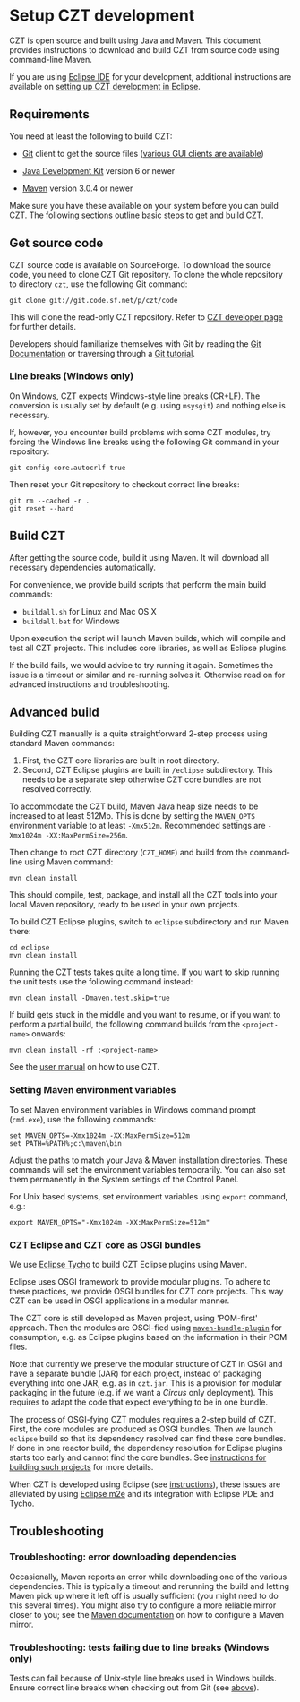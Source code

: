 # Setup CZT development

CZT is open source and built using Java and Maven. This document provides
instructions to download and build CZT from source code using command-line
Maven.

If you are using [Eclipse IDE][eclipse] for your development, additional
instructions are available on [setting up CZT development in Eclipse][setup-eclipse].

[eclipse]: http://www.eclipse.org
[setup-eclipse]: eclipse/index.html


## Requirements

You need at least the following to build CZT:

*    [Git][git] client to get the source files
     ([various GUI clients are available][git-gui])
     
*    [Java Development Kit][jdk] version 6 or newer

*    [Maven][mvn] version 3.0.4 or newer

[jdk]: http://www.oracle.com/technetwork/java/javase/downloads
[mvn]: http://maven.apache.org/
[git]: http://git-scm.com
[git-gui]: http://git-scm.com/downloads/guis

Make sure you have these available on your system before you can build CZT.
The following sections outline basic steps to get and build CZT.


## Get source code

CZT source code is available on SourceForge. To download the source code,
you need to clone CZT Git repository. To clone the whole repository to
directory `czt`, use the following Git command:

    git clone git://git.code.sf.net/p/czt/code

This will clone the read-only CZT repository. Refer to
[CZT developer page][czt-dev] for further details.

Developers should familiarize themselves with Git by reading the
[Git Documentation][git-doc] or traversing through a
[Git tutorial][git-tutorial].

[czt-dev]: http://sourceforge.net/projects/czt/develop/
[git-doc]: http://git-scm.com/doc/
[git-tutorial]: http://gitimmersion.com/


### Line breaks (Windows only)

On Windows, CZT expects Windows-style line breaks (CR+LF). The conversion is
usually set by default (e.g. using `msysgit`) and nothing else is necessary.

If, however, you encounter build problems with some CZT modules, try forcing
the Windows line breaks using the following Git command in your repository:

    git config core.autocrlf true

Then reset your Git repository to checkout correct line breaks:

    git rm --cached -r .
    git reset --hard


## Build CZT

After getting the source code, build it using Maven. It will download all
necessary dependencies automatically.

For convenience, we provide build scripts that perform the main build commands:

-    `buildall.sh` for Linux and Mac OS X
-    `buildall.bat` for Windows

Upon execution the script will launch Maven builds, which will compile and test
all CZT projects. This includes core libraries, as well as Eclipse plugins.

If the build fails, we would advice to try running it again. Sometimes the
issue is a timeout or similar and re-running solves it. Otherwise read on for
advanced instructions and troubleshooting.


## Advanced build

Building CZT manually is a quite straightforward 2-step process using standard
Maven commands:

1.   First, the CZT core libraries are built in root directory.
2.   Second, CZT Eclipse plugins are built in `/eclipse` subdirectory.
     This needs to be a separate step otherwise CZT core bundles are not
     resolved correctly.

To accommodate the CZT build, Maven Java heap size needs to be increased to at
least 512Mb. This is done by setting the `MAVEN_OPTS` environment variable to
at least `-Xmx512m`. Recommended settings are `-Xmx1024m -XX:MaxPermSize=256m`.

Then change to root CZT directory (`CZT_HOME`) and build from the command-line
using Maven command:

    mvn clean install

This should compile, test, package, and install all the CZT tools into your
local Maven repository, ready to be used in your own projects.

To build CZT Eclipse plugins, switch to `eclipse` subdirectory and run
Maven there:

    cd eclipse
    mvn clean install

Running the CZT tests takes quite a long time.  If you want to skip running
the unit tests use the following command instead:

    mvn clean install -Dmaven.test.skip=true

If build gets stuck in the middle and you want to resume, or if you want to
perform a partial build, the following command builds from the `<project-name>`
onwards:
    
    mvn clean install -rf :<project-name>
    
See the [user manual][czt-usage] on how to use CZT.

[czt-usage]: ../manual.html


### Setting Maven environment variables

To set Maven environment variables in Windows command prompt (`cmd.exe`),
use the following commands:

    set MAVEN_OPTS=-Xmx1024m -XX:MaxPermSize=512m
    set PATH=%PATH%;c:\maven\bin

Adjust the paths to match your Java & Maven installation directories.
These commands will set the environment variables temporarily. You can also set
them permanently in the System settings of the Control Panel.

For Unix based systems, set environment variables using `export` command, e.g.:

    export MAVEN_OPTS="-Xmx1024m -XX:MaxPermSize=512m"
    

### CZT Eclipse and CZT core as OSGI bundles

We use [Eclipse Tycho][tycho] to build CZT Eclipse plugins using Maven.

Eclipse uses OSGI framework to provide modular plugins. To adhere to these
practices, we provide OSGI bundles for CZT core projects. This way CZT can
be used in OSGI applications in a modular manner.

The CZT core is still developed as Maven project, using 'POM-first' approach.
Then the modules are OSGI-fied using [`maven-bundle-plugin`][maven-bundle]
for consumption, e.g. as Eclipse plugins based on the information in their
POM files.

Note that currently we preserve the modular structure of CZT in OSGI and have
a separate bundle (JAR) for each project, instead of packaging everything into
one JAR, e.g. as in `czt.jar`. This is a provision for modular packaging in the
future (e.g. if we want a _Circus_ only deployment). This requires to adapt
the code that expect everything to be in one bundle.

The process of OSGI-fying CZT modules requires a 2-step build of CZT. First,
the core modules are produced as OSGI bundles. Then we launch `eclipse` build
so that its dependency resolved can find these core bundles. If done in one
reactor build, the dependency resolution for Eclipse plugins starts too
early and cannot find the core bundles. See [instructions for building such
projects][tycho-pom-first] for more details.

When CZT is developed using Eclipse (see [instructions][setup-eclipse]),
these issues are alleviated by using [Eclipse m2e][m2e] and its integration
with Eclipse PDE and Tycho.

[tycho]: http://www.eclipse.org/tycho
[maven-bundle]: http://felix.apache.org/site/apache-felix-maven-bundle-plugin-bnd.html
[tycho-pom-first]: http://wiki.eclipse.org/Tycho/How_Tos/Dependency_on_pom-first_artifacts
[m2e]: http://www.eclipse.org/m2e/


## Troubleshooting

### Troubleshooting: error downloading dependencies

Occasionally, Maven reports an error while downloading one of the various
dependencies. This is typically a timeout and rerunning the build and letting
Maven pick up where it left off is usually sufficient (you might need to do
this several times). You might also try to configure a more reliable mirror
closer to you; see the [Maven documentation][mvn-mirrors] on how to configure
a Maven mirror.

[mvn-mirrors]: http://maven.apache.org/guides/mini/guide-mirror-settings.html


### Troubleshooting: tests failing due to line breaks (Windows only)

Tests can fail because of Unix-style line breaks used in Windows builds.
Ensure correct line breaks when checking out from Git
(see [above](#Line_breaks_Windows_only)).
